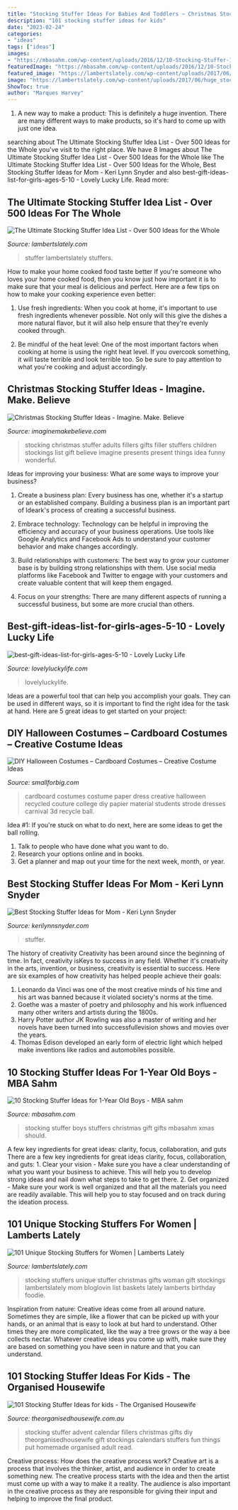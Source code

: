 ```yaml
---
title: "Stocking Stuffer Ideas For Babies And Toddlers ~ Christmas Stocking Stuffer Ideas"
description: "101 stocking stuffer ideas for kids"
date: "2023-02-24"
categories:
- "ideas"
tags: ["ideas"]
images:
- "https://mbasahm.com/wp-content/uploads/2016/12/10-Stocking-Stuffer-Ideas-for-1-Year-Old-Boys-Pin.jpg"
featuredImage: "https://mbasahm.com/wp-content/uploads/2016/12/10-Stocking-Stuffer-Ideas-for-1-Year-Old-Boys-Pin.jpg"
featured_image: "https://lambertslately.com/wp-content/uploads/2017/06/huge_stocking_stuffer_idea_list.png"
image: "https://lambertslately.com/wp-content/uploads/2017/06/huge_stocking_stuffer_idea_list.png"
ShowToc: true
author: "Marques Harvey"
---
```



1. A new way to make a product: This is definitely a huge invention. There are many different ways to make products, so it's hard to come up with just one idea.

	

		
searching about The Ultimate Stocking Stuffer Idea List - Over 500 Ideas for the Whole you've visit to the right place. We have 8 Images about The Ultimate Stocking Stuffer Idea List - Over 500 Ideas for the Whole like The Ultimate Stocking Stuffer Idea List - Over 500 Ideas for the Whole, Best Stocking Stuffer Ideas for Mom - Keri Lynn Snyder and also best-gift-ideas-list-for-girls-ages-5-10 - Lovely Lucky Life. Read more:
		
    
## The Ultimate Stocking Stuffer Idea List - Over 500 Ideas For The Whole

<img loading=lazy src="https://lambertslately.com/wp-content/uploads/2017/06/huge_stocking_stuffer_idea_list.png" onerror="this.onerror=null;this.src='https://tse2.mm.bing.net/th?id=OIP.n5d3p1qYrBRwpT2Dmn1WogHaLe&amp;pid=15.1';" alt="The Ultimate Stocking Stuffer Idea List - Over 500 Ideas for the Whole">

_Source: lambertslately.com_

>stuffer lambertslately stuffers. 

	

How to make your home cooked food taste better
If you're someone who loves your home cooked food, then you know just how important it is to make sure that your meal is delicious and perfect. Here are a few tips on how to make your cooking experience even better: 
1. Use fresh ingredients: When you cook at home, it's important to use fresh ingredients whenever possible. Not only will this give the dishes a more natural flavor, but it will also help ensure that they're evenly cooked through.

2. Be mindful of the heat level: One of the most important factors when cooking at home is using the right heat level. If you overcook something, it will taste terrible and look terrible too. So be sure to pay attention to what you're cooking and adjust accordingly.


    
## Christmas Stocking Stuffer Ideas - Imagine. Make. Believe

<img loading=lazy src="http://imaginemakebelieve.com/wp-content/uploads/2013/12/Stocking-Stuffer-Gift-Ideas.png" onerror="this.onerror=null;this.src='https://tse3.mm.bing.net/th?id=OIP.UXPsLOFZ4YJWTHvfUB9FMQHaKe&amp;pid=15.1';" alt="Christmas Stocking Stuffer Ideas - Imagine. Make. Believe">

_Source: imaginemakebelieve.com_

>stocking christmas stuffer adults fillers gifts filler stuffers children stockings list gift believe imagine presents present things idea funny wonderful. 

	

Ideas for improving your business: What are some ways to improve your business?
1. Create a business plan: Every business has one, whether it's a startup or an established company. Building a business plan is an important part of Ideark's process of creating a successful business.
2. Embrace technology: Technology can be helpful in improving the efficiency and accuracy of your business operations. Use tools like Google Analytics and Facebook Ads to understand your customer behavior and make changes accordingly.

3. Build relationships with customers: The best way to grow your customer base is by building strong relationships with them. Use social media platforms like Facebook and Twitter to engage with your customers and create valuable content that will keep them engaged.

4. Focus on your strengths: There are many different aspects of running a successful business, but some are more crucial than others.

    
## Best-gift-ideas-list-for-girls-ages-5-10 - Lovely Lucky Life

<img loading=lazy src="https://www.lovelyluckylife.com/wp-content/uploads/2020/10/best-gift-ideas-list-for-girls-ages-5-10.jpg" onerror="this.onerror=null;this.src='https://tse4.mm.bing.net/th?id=OIP.JsTk6HM8sBaV8YwOPoiUIQHaLH&amp;pid=15.1';" alt="best-gift-ideas-list-for-girls-ages-5-10 - Lovely Lucky Life">

_Source: lovelyluckylife.com_

>lovelyluckylife. 

	

Ideas are a powerful tool that can help you accomplish your goals. They can be used in different ways, so it is important to find the right idea for the task at hand. Here are 5 great ideas to get started on your project: 

    
## DIY Halloween Costumes – Cardboard Costumes – Creative Costume Ideas

<img loading=lazy src="http://smallforbig.com/wp-content/uploads/2014/10/1082116302.jpeg" onerror="this.onerror=null;this.src='https://tse2.mm.bing.net/th?id=OIP.Trm7OSVdsZhGZqlr6IcihAHaJ4&amp;pid=15.1';" alt="DIY Halloween Costumes – Cardboard Costumes – Creative Costume Ideas">

_Source: smallforbig.com_

>cardboard costumes costume paper dress creative halloween recycled couture college diy papier material students strode dresses carnival 3d recycle ball. 

	

Idea #1:
If you're stuck on what to do next, here are some ideas to get the ball rolling.
1. Talk to people who have done what you want to do.
2. Research your options online and in books.
3. Get a planner and map out your time for the next week, month, or year.

    
## Best Stocking Stuffer Ideas For Mom - Keri Lynn Snyder

<img loading=lazy src="https://kerilynnsnyder.com/wp-content/uploads/2020/12/Stocking-Stuffer-Mom-1-min.jpg" onerror="this.onerror=null;this.src='https://tse4.mm.bing.net/th?id=OIP._auR8xRywku-IVc-VGHh1QHaLH&amp;pid=15.1';" alt="Best Stocking Stuffer Ideas for Mom - Keri Lynn Snyder">

_Source: kerilynnsnyder.com_

>stuffer. 

	

The history of creativity
Creativity has been around since the beginning of time. In fact, creativity isKeys to success in any field. Whether it's creativity in the arts, invention, or business, creativity is essential to success. Here are six examples of how creativity has helped people achieve their goals: 
1. Leonardo da Vinci was one of the most creative minds of his time and his art was banned because it violated society's norms at the time. 
2. Goethe was a master of poetry and philosophy and his work influenced many other writers and artists during the 1800s. 
3. Harry Potter author JK Rowling was also a master of writing and her novels have been turned into successfullevision shows and movies over the years. 
4. Thomas Edison developed an early form of electric light which helped make inventions like radios and automobiles possible. 

    
## 10 Stocking Stuffer Ideas For 1-Year Old Boys - MBA Sahm

<img loading=lazy src="https://mbasahm.com/wp-content/uploads/2016/12/10-Stocking-Stuffer-Ideas-for-1-Year-Old-Boys-Pin.jpg" onerror="this.onerror=null;this.src='https://tse1.mm.bing.net/th?id=OIP.9WxSshVfLybXMw-WU_TkzgHaND&amp;pid=15.1';" alt="10 Stocking Stuffer Ideas for 1-Year Old Boys - MBA sahm">

_Source: mbasahm.com_

>stocking stuffer boys stuffers christmas gift gifts mbasahm xmas should. 

	

A few key ingredients for great ideas: clarity, focus, collaboration, and guts
There are a few key ingredients for great ideas clarity, focus, collaboration, and guts: 1. Clear your vision - Make sure you have a clear understanding of what you want your business to achieve. This will help you to develop strong ideas and nail down what steps to take to get there.
2. Get organized - Make sure your work is well organized and that all the materials you need are readily available. This will help you to stay focused and on track during the ideation process.

    
## 101 Unique Stocking Stuffers For Women | Lamberts Lately

<img loading=lazy src="https://4.bp.blogspot.com/-fQXta2hQlSg/VGaIXyG-YHI/AAAAAAAAOHQ/ZVtaupUHtvg/s1600/ss_foodie.png" onerror="this.onerror=null;this.src='https://tse3.mm.bing.net/th?id=OIP.bIuPlW5RDQ4fSpNcyvg7JAHaLH&amp;pid=15.1';" alt="101 Unique Stocking Stuffers for Women | Lamberts Lately">

_Source: lambertslately.com_

>stocking stuffers unique stuffer christmas gifts woman gift stockings lambertslately mom bloglovin list baskets lately lamberts birthday foodie. 

	

Inspiration from nature:
Creative ideas come from all around nature. Sometimes they are simple, like a flower that can be picked up with your hands, or an animal that is easy to look at but hard to understand. Other times they are more complicated, like the way a tree grows or the way a bee collects nectar. Whatever creative ideas you come up with, make sure they are based on something you have seen in nature and that you can understand.

    
## 101 Stocking Stuffer Ideas For Kids - The Organised Housewife

<img loading=lazy src="https://theorganisedhousewife.com.au/wp-content/uploads/2015/11/26-47022-post/Advent-Calendar-and-Stocking-Stuffer-Ideas.png" onerror="this.onerror=null;this.src='https://tse1.mm.bing.net/th?id=OIP.tf5j5wJDiBSCLLpfMY12IgHaKe&amp;pid=15.1';" alt="101 Stocking Stuffer Ideas for kids - The Organised Housewife">

_Source: theorganisedhousewife.com.au_

>stocking stuffer advent calendar fillers christmas gifts diy theorganisedhousewife gift stockings calendars stuffers fun things put homemade organised adult read. 

	

Creative process: How does the creative process work?
Creative art is a process that involves the thinker, artist, and audience in order to create something new. The creative process starts with the idea and then the artist must come up with a way to make it a reality. The audience is also important in the creative process as they are responsible for giving their input and helping to improve the final product.

